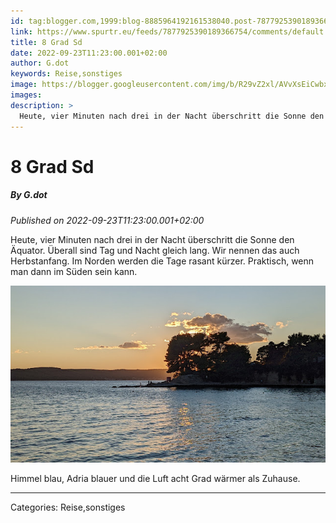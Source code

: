```yaml
---
id: tag:blogger.com,1999:blog-8885964192161538040.post-7877925390189366754
link: https://www.spurtr.eu/feeds/7877925390189366754/comments/default
title: 8 Grad Sd
date: 2022-09-23T11:23:00.001+02:00
author: G.dot
keywords: Reise,sonstiges
image: https://blogger.googleusercontent.com/img/b/R29vZ2xl/AVvXsEiCwbxv85fwKiedgTitcdGmS5PK7OVId6cxFFMQWQLUPJ-9T0QAAfe4Hs5oIRCRSBpiQTSrkNxpHi14a018F13K2KhrHEMZnjFRUjTZ_CRw4FukItDGvLaRHdtqKN-NRU_2dUHGlmQJA0A/s72-w640-h360-c/1663915862784753-0.png
images: 
description: >
  Heute, vier Minuten nach drei in der Nacht überschritt die Sonne den Äquator. Überall sind Tag und Nacht gleich lang. Wir nennen das auch Herbstanfang. Im Norden werden die Tage rasant kürzer. Praktisch, wenn man dann im Süden sein kann.&nbsp; Himmel blau, Adria
---
```

# 8 Grad Sd
##### By G.dot
_Published on 2022-09-23T11:23:00.001+02:00_

Heute, vier Minuten nach drei in der Nacht überschritt die Sonne den Äquator. Überall sind Tag und Nacht gleich lang. Wir nennen das auch Herbstanfang. Im Norden werden die Tage rasant kürzer. Praktisch, wenn man dann im Süden sein kann. 

[![](pics/1663915862784753-0.png)](pics/1663915862784753-0.png)

Himmel blau, Adria blauer und die Luft acht Grad wärmer als Zuhause.

---
Categories: Reise,sonstiges